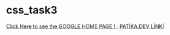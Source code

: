 # css_task3
[Click Here to see the GOOGLE HOME PAGE ! ](https://tunakrdnz.github.io/css_task3/).
[PATİKA.DEV LİNKİ](https://app.patika.dev/courses/css/cssodev3)
